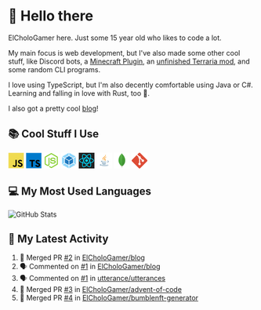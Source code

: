 # 👋 Hello there

ElCholoGamer here. Just some 15 year old who likes to code a lot.

My main focus is web development, but I've also made some other cool stuff, like Discord bots, a [Minecraft Plugin](https://www.spigotmc.org/resources/userlogin.80669/), an [unfinished Terraria mod](https://github.com/ElCholoGamer/GamerClass), and some random CLI programs.

I love using TypeScript, but I'm also decently comfortable using Java or C#. Learning and falling in love with Rust, too 🦀.

I also got a pretty cool [blog](https://blog.elchologamer.me/)!

## 📚 Cool Stuff I Use

![JavaScript](https://raw.githubusercontent.com/ElCholoGamer/ElCholoGamer/master/icons/javascript.png)
![TypeScript](https://raw.githubusercontent.com/ElCholoGamer/ElCholoGamer/master/icons/typescript.png)
![Node.js](https://raw.githubusercontent.com/ElCholoGamer/ElCholoGamer/master/icons/node.png)
![Webpack](https://raw.githubusercontent.com/ElCholoGamer/ElCholoGamer/master/icons/webpack.png)
![React](https://raw.githubusercontent.com/ElCholoGamer/ElCholoGamer/master/icons/react.png)
![Java](https://raw.githubusercontent.com/ElCholoGamer/ElCholoGamer/master/icons/java.png)
![MongoDB](https://raw.githubusercontent.com/ElCholoGamer/ElCholoGamer/master/icons/mongodb.png)
![Git](https://raw.githubusercontent.com/ElCholoGamer/ElCholoGamer/master/icons/git.png)

## 💻 My Most Used Languages

![GitHub Stats](https://github-readme-stats.vercel.app/api/top-langs?username=ElCholoGamer&theme=tokyonight)

## 📰 My Latest Activity

<!--START_SECTION:activity-->

1. 🎉 Merged PR [#2](https://github.com/ElCholoGamer/blog/pull/2) in [ElCholoGamer/blog](https://github.com/ElCholoGamer/blog)
2. 🗣 Commented on [#1](https://github.com/ElCholoGamer/blog/issues/1) in [ElCholoGamer/blog](https://github.com/ElCholoGamer/blog)
3. 🗣 Commented on [#1](https://github.com/utterance/utterances/issues/1) in [utterance/utterances](https://github.com/utterance/utterances)
4. 🎉 Merged PR [#3](https://github.com/ElCholoGamer/advent-of-code/pull/3) in [ElCholoGamer/advent-of-code](https://github.com/ElCholoGamer/advent-of-code)
5. 🎉 Merged PR [#4](https://github.com/ElCholoGamer/bumblenft-generator/pull/4) in [ElCholoGamer/bumblenft-generator](https://github.com/ElCholoGamer/bumblenft-generator)
<!--END_SECTION:activity-->
